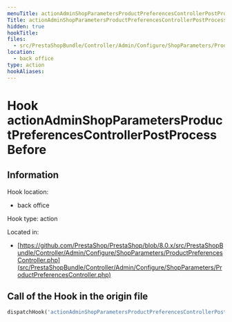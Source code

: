 ```yaml
---
menuTitle: actionAdminShopParametersProductPreferencesControllerPostProcessBefore
Title: actionAdminShopParametersProductPreferencesControllerPostProcessBefore
hidden: true
hookTitle: 
files:
  - src/PrestaShopBundle/Controller/Admin/Configure/ShopParameters/ProductPreferencesController.php
location:
  - back office
type: action
hookAliases:
---
```


# Hook actionAdminShopParametersProductPreferencesControllerPostProcessBefore

## Information

Hook location:
  - back office

Hook type: action

Located in: 
  - [https://github.com/PrestaShop/PrestaShop/blob/8.0.x/src/PrestaShopBundle/Controller/Admin/Configure/ShopParameters/ProductPreferencesController.php](src/PrestaShopBundle/Controller/Admin/Configure/ShopParameters/ProductPreferencesController.php)

## Call of the Hook in the origin file

```php
dispatchHook('actionAdminShopParametersProductPreferencesControllerPostProcessBefore', ['controller' => $this])
```